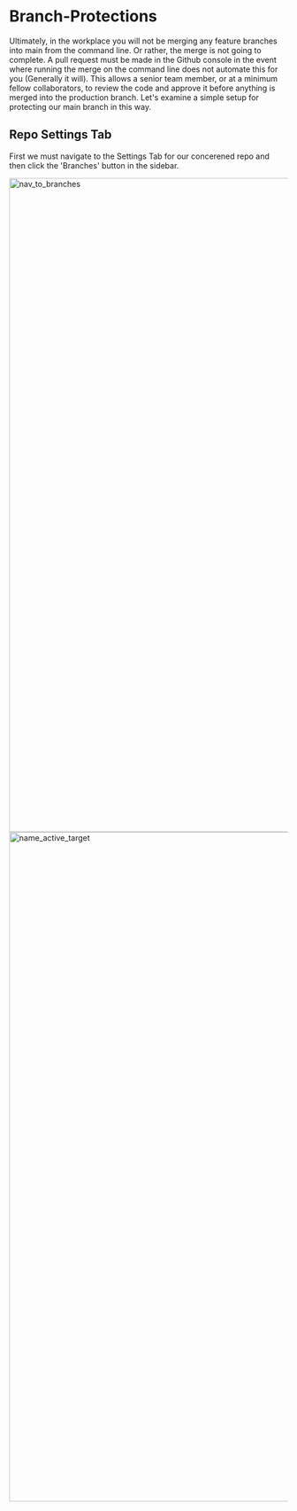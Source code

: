 # Branch-Protections

Ultimately, in the workplace you will not be merging any feature branches into main from the command line. Or rather, the merge is not going to complete. A pull request must be made in the Github console in the event where running the merge on the command line does not automate this for you (Generally it will). This allows a senior team member, or at a minimum fellow collaborators, to review the code and approve it before anything is merged into the production branch. Let's examine a simple setup for protecting our main branch in this way.

## Repo Settings Tab
First we must navigate to the Settings Tab for our concerened repo and then click the 'Branches' button in the sidebar.


<img width="1180" alt="nav_to_branches" src="https://github.com/bkieselEducational/Branch-Protections/assets/131717897/ab8f895c-26a0-4488-804c-9661a417a00f">





<img width="1208" alt="name_active_target" src="https://github.com/bkieselEducational/Branch-Protections/assets/131717897/7f8d2727-f79f-4013-961f-e6cba975aa4a">
